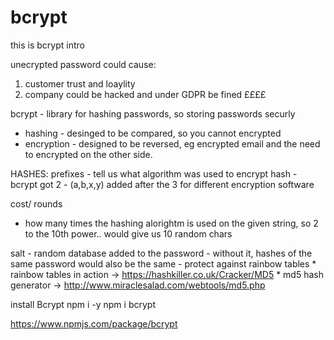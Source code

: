 # bcrypt
this is bcrypt intro 

unecrypted password could cause: 
1) customer trust and loaylity
2) company could be hacked and under GDPR be fined ££££


bcrypt - library for hashing passwords, so storing passwords securly 

- hashing - desinged to be compared, so you cannot encrypted
- encryption - designed to be reversed, eg encrypted email and the need to encrypted on the other side.

HASHES: 
prefixes - tell us what algorithm was used to encrypt hash 
    - bcrypt got $2$
    - (a,b,x,y) added after the 3 for different encryption software 

cost/ rounds 
- how many times the hashing alorightm is used on the given string, so
    2 to the 10th power.. would give us 10 random chars 

salt - random database added to the password
    - without it, hashes of the same password would also be the same 
    - protect against rainbow tables 
        * rainbow tables in action -> https://hashkiller.co.uk/Cracker/MD5
            * md5 hash generator ->  http://www.miraclesalad.com/webtools/md5.php


install Bcrypt 
npm i -y 
npm i bcrypt

https://www.npmjs.com/package/bcrypt
